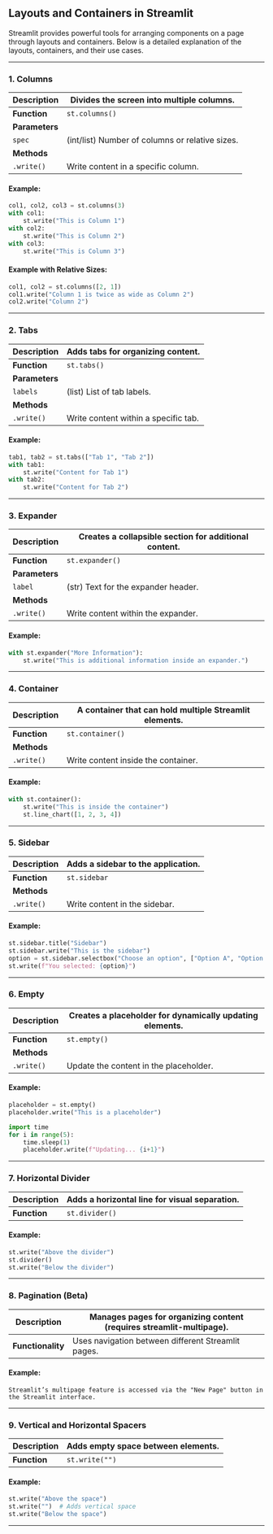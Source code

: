 ## **Layouts and Containers in Streamlit**

Streamlit provides powerful tools for arranging components on a page through layouts and containers. Below is a detailed explanation of the layouts, containers, and their use cases.

---

### **1. Columns**

| **Description** | Divides the screen into multiple columns. |
|------------------|-------------------------------------------|
| **Function**     | `st.columns()`                           |
| **Parameters**   |                                           |
| `spec`           | (int/list) Number of columns or relative sizes. |
| **Methods**      |                                           |
| `.write()`       | Write content in a specific column.      |

#### **Example:**
```python
col1, col2, col3 = st.columns(3)
with col1:
    st.write("This is Column 1")
with col2:
    st.write("This is Column 2")
with col3:
    st.write("This is Column 3")
```

#### **Example with Relative Sizes:**
```python
col1, col2 = st.columns([2, 1])
col1.write("Column 1 is twice as wide as Column 2")
col2.write("Column 2")
```

---

### **2. Tabs**

| **Description** | Adds tabs for organizing content.             |
|------------------|----------------------------------------------|
| **Function**     | `st.tabs()`                                 |
| **Parameters**   |                                              |
| `labels`         | (list) List of tab labels.                  |
| **Methods**      |                                              |
| `.write()`       | Write content within a specific tab.        |

#### **Example:**
```python
tab1, tab2 = st.tabs(["Tab 1", "Tab 2"])
with tab1:
    st.write("Content for Tab 1")
with tab2:
    st.write("Content for Tab 2")
```

---

### **3. Expander**

| **Description** | Creates a collapsible section for additional content. |
|------------------|-------------------------------------------------------|
| **Function**     | `st.expander()`                                       |
| **Parameters**   |                                                       |
| `label`          | (str) Text for the expander header.                   |
| **Methods**      |                                                       |
| `.write()`       | Write content within the expander.                    |

#### **Example:**
```python
with st.expander("More Information"):
    st.write("This is additional information inside an expander.")
```

---

### **4. Container**

| **Description** | A container that can hold multiple Streamlit elements. |
|------------------|--------------------------------------------------------|
| **Function**     | `st.container()`                                       |
| **Methods**      |                                                        |
| `.write()`       | Write content inside the container.                    |

#### **Example:**
```python
with st.container():
    st.write("This is inside the container")
    st.line_chart([1, 2, 3, 4])
```

---

### **5. Sidebar**

| **Description** | Adds a sidebar to the application.                     |
|------------------|--------------------------------------------------------|
| **Function**     | `st.sidebar`                                          |
| **Methods**      |                                                        |
| `.write()`       | Write content in the sidebar.                         |

#### **Example:**
```python
st.sidebar.title("Sidebar")
st.sidebar.write("This is the sidebar")
option = st.sidebar.selectbox("Choose an option", ["Option A", "Option B"])
st.write(f"You selected: {option}")
```

---

### **6. Empty**

| **Description** | Creates a placeholder for dynamically updating elements. |
|------------------|----------------------------------------------------------|
| **Function**     | `st.empty()`                                             |
| **Methods**      |                                                          |
| `.write()`       | Update the content in the placeholder.                  |

#### **Example:**
```python
placeholder = st.empty()
placeholder.write("This is a placeholder")

import time
for i in range(5):
    time.sleep(1)
    placeholder.write(f"Updating... {i+1}")
```

---

### **7. Horizontal Divider**

| **Description** | Adds a horizontal line for visual separation. |
|------------------|-----------------------------------------------|
| **Function**     | `st.divider()`                                |

#### **Example:**
```python
st.write("Above the divider")
st.divider()
st.write("Below the divider")
```

---

### **8. Pagination (Beta)**

| **Description** | Manages pages for organizing content (requires streamlit-multipage). |
|------------------|-----------------------------------------------------------------------|
| **Functionality** | Uses navigation between different Streamlit pages.                  |

#### **Example:**
```plaintext
Streamlit’s multipage feature is accessed via the "New Page" button in the Streamlit interface.
```

---

### **9. Vertical and Horizontal Spacers**

| **Description** | Adds empty space between elements. |
|------------------|------------------------------------|
| **Function**     | `st.write("")`                    |

#### **Example:**
```python
st.write("Above the space")
st.write("")  # Adds vertical space
st.write("Below the space")
```

---

